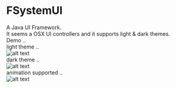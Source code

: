 # FSystemUI<br/>
A Java UI Framework.<br/>
It seems a OSX UI controllers and it supports light & dark themes.<br/>
Demo .. <br/>
light theme .. <br/>
![alt text](https://i.imgur.com/wnaskC7.png)<br/>
dark theme ..<br/>
![alt text](https://i.imgur.com/raGZCxg.png)<br/>
animation supported ..<br/>
![alt text](https://s3.gifyu.com/images/anim69e0a08edfaecb46.gif)
